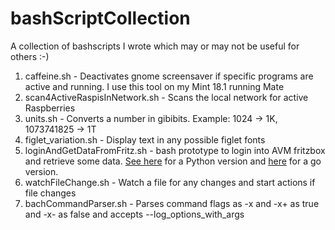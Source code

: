 # bashScriptCollection
A collection of bashscripts I wrote which may or may not be useful for others :-)

1. caffeine.sh - Deactivates gnome screensaver if specific programs are active and running. I use this tool on my Mint 18.1 running Mate
2. scan4ActiveRaspisInNetwork.sh - Scans the local network for active Raspberries
3. units.sh - Converts a number in gibibits. Example: 1024 -> 1K, 1073741825 -> 1T
4. figlet_variation.sh - Display text in any possible figlet fonts
5. loginAndGetDataFromFritz.sh - bash prototype to login into AVM fritzbox and retrieve some data. [See here](https://github.com/framps/pythonScriptCollection) for a Python version and [here](https://github.com/framps/golang_tutorial/tree/master/loginFritz) for a go version.
6. watchFileChange.sh - Watch a file for any changes and start actions if file changes
7. bachCommandParser.sh - Parses command flags as -x and -x+ as true and -x- as false and accepts --log_options_with_args
